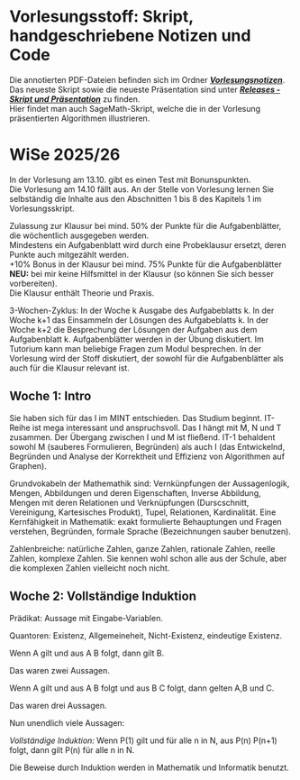# Vorlesungsstoff: Skript, handgeschriebene Notizen und Code 

Die annotierten PDF-Dateien befinden sich im Ordner [***Vorlesungsnotizen***](https://github.com/gaverkov/it1_diskrete_mathematik/tree/main/Vorlesungsnotizen). <br>
Das neueste Skript sowie die neueste Präsentation sind unter [***Releases - Skript und Präsentation***](https://github.com/gaverkov/it1_diskrete_mathematik/releases/tag/Latest) zu finden. <br>
Hier findet man auch SageMath-Skript, welche die in der Vorlesung präsentierten Algorithmen illustrieren. 

# WiSe 2025/26

In der Vorlesung am 13.10. gibt es einen Test mit Bonunspunkten. <br>
Die Vorlesung am 14.10 fällt aus. An der Stelle von Vorlesung lernen Sie selbständig die Inhalte aus den Abschnitten 1 bis 8 des Kapitels 1 im Vorlesungsskript.

Zulassung zur Klausur bei mind. 50% der Punkte für die Aufgabenblätter, die wöchentlich ausgegeben werden. <br>
Mindestens ein Aufgabenblatt wird durch eine Probeklausur ersetzt, deren Punkte auch mitgezählt werden. <br>
+10% Bonus in der Klausur bei mind. 75% Punkte für die Aufgabenblätter <br> 
**NEU:** bei mir keine Hilfsmittel in der Klausur (so können Sie sich besser vorbereiten). <br>
Die Klausur enthält Theorie und Praxis. 


3-Wochen-Zyklus: In der Woche k Ausgabe des Aufgabeblatts k. In der Woche k+1 das Einsammeln der Lösungen des Aufgabeblatts k. In der Woche k+2 die Besprechung der Lösungen der Aufgaben aus dem Aufgabenblatt k. Aufgabenblätter werden in der Übung diskutiert. Im Tutorium kann man beliebige Fragen zum Modul besprechen. In der Vorlesung wird der Stoff diskutiert, der sowohl für die Aufgabenblätter als auch für die Klausur relevant ist. 


## Woche 1: Intro

Sie haben sich für das I im MINT entschieden. Das Studium beginnt. IT-Reihe ist mega interessant und anspruchsvoll. Das I hängt mit M, N und T zusammen. Der Übergang zwischen I und M ist fließend. IT-1 behaldent sowohl M (sauberes Formulieren, Begründen) als auch I (das Entwickelnd, Begründen und Analyse der Korrektheit und Effizienz von Algorithmen auf Graphen). 

Grundvokabeln der Mathemathik sind: Vernkünpfungen der Aussagenlogik, Mengen, Abbildungen und deren Eigenschaften, Inverse Abbildung, Mengen mit deren Relationen und Verknüpfungen (Durscschnitt, Vereinigung, Kartesisches Produkt), Tupel, Relationen, Kardinalität. Eine Kernfähigkeit in Mathematik: exakt formulierte Behauptungen und Fragen verstehen, Begründen, formale Sprache (Bezeichnungen sauber benutzen). 

Zahlenbreiche: natürliche Zahlen, ganze Zahlen, rationale Zahlen, reelle Zahlen, komplexe Zahlen. Sie kennen wohl schon alle aus der Schule, aber die komplexen Zahlen vielleicht noch nicht. 

## Woche 2: Vollständige Induktion 

Prädikat: Aussage mit Eingabe-Variablen. 

Quantoren: Existenz, Allgemeineheit, Nicht-Existenz, eindeutige Existenz. 

Wenn A gilt und aus A B folgt, dann gilt B. 

Das waren zwei Aussagen. 

Wenn A gilt und aus A B folgt und aus B C folgt, dann gelten A,B und C. 

Das waren drei Aussagen. 

Nun unendlich viele Aussagen: 

*Vollständige Induktion:* Wenn P(1) gilt und für alle n in N, aus P(n) P(n+1) folgt, dann gilt P(n) für alle n in N. 

Die Beweise durch Induktion werden in Mathematik und Informatik benutzt. 




